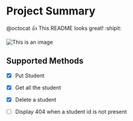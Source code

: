 # Project Summary

@octocat :+1: This README looks great! :shipit:


![This is an image](https://myoctocat.com/assets/images/base-octocat.svg)

## Supported Methods
- [x] Put Student
- [x] Get all the student
- [x] Delete a student
- [ ] Display 404 when a student id is not present 


